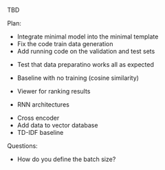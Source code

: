 TBD

Plan:
+ Integrate minimal model into the minimal template
+ Fix the code train data generation
+ Add running code on the validation and test sets
- Test that data preparatino works all as expected
+ Baseline with no training (cosine similarity)
- Viewer for ranking results
+ RNN architectures
- Cross encoder
- Add data to vector database
- TD-IDF baseline

Questions:
- How do you define the batch size?
